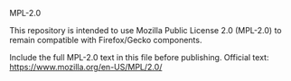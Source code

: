 MPL-2.0

This repository is intended to use Mozilla Public License 2.0 (MPL-2.0) to remain compatible with Firefox/Gecko components.

Include the full MPL-2.0 text in this file before publishing. Official text: https://www.mozilla.org/en-US/MPL/2.0/